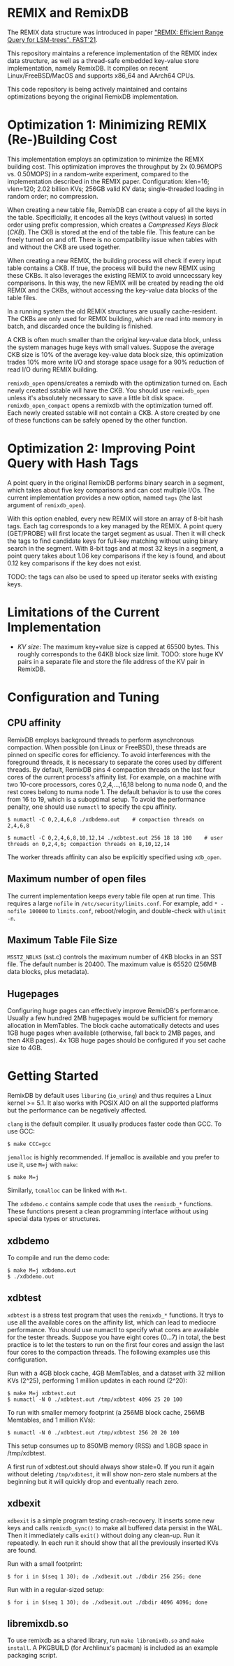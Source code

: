 # REMIX and RemixDB

The REMIX data structure was introduced in paper ["REMIX: Efficient Range Query for LSM-trees", FAST'21](https://www.usenix.org/conference/fast21/presentation/zhong).

This repository maintains a reference implementation of the REMIX index data structure,
as well as a thread-safe embedded key-value store implementation, namely RemixDB.
It compiles on recent Linux/FreeBSD/MacOS and supports x86\_64 and AArch64 CPUs.

This code repository is being actively maintained and contains optimizations beyong the original RemixDB implementation.

# Optimization 1: Minimizing REMIX (Re-)Building Cost

This implementation employs an optimization to minimize the REMIX building cost.
This optimization improves the throughput by 2x (0.96MOPS vs. 0.50MOPS) in a random-write experiment, compared to the implementation described in the REMIX paper.
Configuration: klen=16; vlen=120; 2.02 billion KVs; 256GB valid KV data; single-threaded loading in random order; no compression.

When creating a new table file, RemixDB can create a copy of all the keys in the table.
Specificially, it encodes all the keys (without values) in sorted order using prefix compression, which creates a *Compressed Keys Block* (*CKB*).
The CKB is stored at the end of the table file.
This feature can be freely turned on and off. There is no compatibility issue when tables with and without the CKB are used together.

When creating a new REMIX, the building process will check if every input table contains a CKB.
If true, the process will build the new REMIX using these CKBs. It also leverages the existing REMIX to avoid unncecssary key comparisons.
In this way, the new REMIX will be created by reading the old REMIX and the CKBs, without accessing the key-value data blocks of the table files.

In a running system the old REMIX structures are usually cache-resident.
The CKBs are only used for REMIX building, which are read into memory in batch, and discarded once the building is finished.

A CKB is often much smaller than the original key-value data block, unless the system manages huge keys with small values.
Suppose the average CKB size is 10% of the average key-value data block size,
this optimization trades 10% more write I/O and storage space usage for a 90% reduction of read I/O during REMIX building.

`remixdb_open` opens/creates a remixdb with the optimization turned on. Each newly created sstable will have the CKB.
You should use `remixdb_open` unless it's absolutely necessary to save a little bit disk space.
`remixdb_open_compact` opens a remixdb with the optimization turned off. Each newly created sstable will not contain a CKB.
A store created by one of these functions can be safely opened by the other function.

# Optimization 2: Improving Point Query with Hash Tags

A point query in the original RemixDB performs binary search in a segment, which takes about five key comparisons and can cost multiple I/Os.
The current implementation provides a new option, named `tags` (the last argument of `remixdb_open`).

With this option enabled, every new REMIX will store an array of 8-bit hash tags. Each tag corresponds to a key managed by the REMIX.
A point query (GET/PROBE) will first locate the target segment as usual.
 Then it will check the tags to find candidate keys for full-key matching without using binary search in the segment.
With 8-bit tags and at most 32 keys in a segment, a point query takes about 1.06 key comparisons if the key is found,
and about 0.12 key comparisons if the key does not exist.

TODO: the tags can also be used to speed up iterator seeks with existing keys.

# Limitations of the Current Implementation

* *KV size*: The maximum key+value size is capped at 65500 bytes.
This roughly corresponds to the 64KB block size limit.
TODO: store huge KV pairs in a separate file and store the file address of the KV pair in RemixDB.

# Configuration and Tuning

## CPU affinity
RemixDB employs background threads to perform asynchronous compaction.
When possible (on Linux or FreeBSD), these threads are pinned on specific cores for efficiency.
To avoid interferences with the foreground threads, it is necessary to separate the cores used by different threads.
By default, RemixDB pins 4 compaction threads on the last four cores of the current process's affinity list.
For example, on a machine with two 10-core processors, cores 0,2,4,...,16,18 belong to numa node 0,
and the rest cores belong to numa node 1.
The default behavior is to use the cores from 16 to 19, which is a suboptimal setup.
To avoid the performance penalty, one should use `numactl` to specify the cpu affinity.

```
$ numactl -C 0,2,4,6,8 ./xdbdemo.out    # compaction threads on 2,4,6,8

$ numactl -C 0,2,4,6,8,10,12,14 ./xdbtest.out 256 18 18 100    # user threads on 0,2,4,6; compaction threads on 8,10,12,14
```

The worker threads affinity can also be explicitly specified using `xdb_open`.

## Maximum number of open files
The current implementation keeps every table file open at run time.
This requires a large `nofile` in `/etc/security/limits.conf`.
For example, add `* - nofile 100000` to `limits.conf`, reboot/relogin, and double-check with `ulimit -n`.

## Maximum Table File Size
`MSSTZ_NBLKS` (sst.c) controls the maximum number of 4KB blocks in an SST file.  The default number is 20400.
The maximum value is 65520 (256MB data blocks, plus metadata).

## Hugepages

Configuring huge pages can effectively improve RemixDB's performance.
Usually a few hundred 2MB hugepages would be sufficient for memory allocation in MemTables.
The block cache automatically detects and uses 1GB huge pages when available (otherwise, fall back to 2MB pages, and then 4KB pages).
4x 1GB huge pages should be configured if you set cache size to 4GB.

# Getting Started

RemixDB by default uses `liburing` (`io_uring`) and thus requires a Linux kernel >= 5.1.
It also works with POSIX AIO on all the supported platforms but the performance can be negatively affected.

`clang` is the default compiler. It usually produces faster code than GCC. To use GCC:

    $ make CCC=gcc

`jemalloc` is highly recommended. If jemalloc is available and you prefer to use it, use `M=j` with `make`:

    $ make M=j

Similarly, `tcmalloc` can be linked with `M=t`.

The `xdbdemo.c` contains sample code that uses the `remixdb_*` functions.
These functions present a clean programming interface without using special data types or structures.

## xdbdemo
To compile and run the demo code:

    $ make M=j xdbdemo.out
    $ ./xdbdemo.out

## xdbtest

`xdbtest` is a stress test program that uses the `remixdb_*` functions.
It trys to use all the available cores on the affinity list, which can lead to mediocre performance.
You should use numactl to specify what cores are available for the tester threads.
Suppose you have eight cores (0...7) in total, the best practice is to let the testers to run on the first four cores and assign the last four cores to the compaction threads. The following examples use this configuration.

Run with a 4GB block cache, 4GB MemTables, and a dataset with 32 million KVs (2^25), performing 1 million updates in each round (2^20):

    $ make M=j xdbtest.out
    $ numactl -N 0 ./xdbtest.out /tmp/xdbtest 4096 25 20 100

To run with smaller memory footprint (a 256MB block cache, 256MB Memtables, and 1 million KVs):

    $ numactl -N 0 ./xdbtest.out /tmp/xdbtest 256 20 20 100

This setup consumes up to 850MB memory (RSS) and 1.8GB space in /tmp/xdbtest.

A first run of xdbtest.out should always show stale=0.
If you run it again without deleting `/tmp/xdbtest`,
it will show non-zero stale numbers at the beginning but it will quickly drop and eventually reach zero.

## xdbexit

`xdbexit` is a simple program testing crash-recovery.
It inserts some new keys and calls `remixdb_sync()` to make all buffered data persist in the WAL.
Then it immediately calls `exit()` without doing any clean-up.
Run it repeatedly. In each run it should show that all the previously inserted KVs are found.

Run with a small footprint:

    $ for i in $(seq 1 30); do ./xdbexit.out ./dbdir 256 256; done

Run with in a regular-sized setup:

    $ for i in $(seq 1 30); do ./xdbexit.out ./dbdir 4096 4096; done

## libremixdb.so

To use remixdb as a shared library, run `make libremixdb.so` and `make install`.
A PKGBUILD (for Archlinux's pacman) is included as an example packaging script.
